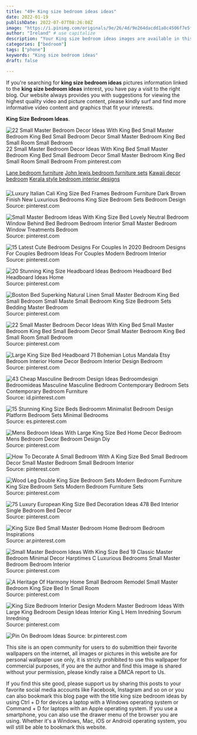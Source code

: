 ```yaml
---
title: "49+ King size bedroom ideas ideas"
date: 2022-01-19
publishDate: 2022-07-07T08:26:08Z
image: "https://i.pinimg.com/originals/9e/26/4d/9e264dacdd1a8c4506f7e5fdb23c7004.jpg"
author: "Ireland" # use capitalize
description: "Your King size bedroom ideas images are available in this site. King size bedroom ideas are a topic that is being searched for and liked by netizens now. You can Get the King size bedroom ideas files here. Download all free photos and vectors."
categories: ["bedroom"]
tags: ["phone"]
keywords: "King size bedroom ideas"
draft: false

---
```


If you're searching for **king size bedroom ideas** pictures information linked to the **king size bedroom ideas** interest, you have pay a visit to the right  blog.  Our website always  provides you with  suggestions  for viewing  the highest  quality video and picture  content, please kindly surf and find more informative video content and graphics  that fit your interests.

**King Size Bedroom Ideas**. 

![22 Small Master Bedroom Decor Ideas With King Bed Small Master Bedroom King Bed Small Bedroom Decor Small Master Bedroom King Bed Small Room Small Bedroom](https://i.pinimg.com/736x/45/23/89/452389040400fca9eb46396d9a8fc082.jpg "22 Small Master Bedroom Decor Ideas With King Bed Small Master Bedroom King Bed Small Bedroom Decor Small Master Bedroom King Bed Small Room Small Bedroom")
22 Small Master Bedroom Decor Ideas With King Bed Small Master Bedroom King Bed Small Bedroom Decor Small Master Bedroom King Bed Small Room Small Bedroom From pinterest.com

[Lane bedroom furniture](/lane-bedroom-furniture/)
[John lewis bedroom furniture sets](/john-lewis-bedroom-furniture-sets/)
[Kawaii decor bedroom](/kawaii-decor-bedroom/)
[Kerala style bedroom interior designs](/kerala-style-bedroom-interior-designs/)



### 

 


![Luxury Italian Cali King Size Bed Frames Bedroom Furniture Dark Brown Finish New Luxurious Bedrooms King Size Bedroom Sets Bedroom Design](https://i.pinimg.com/originals/44/2b/df/442bdf95a91a025419c4c79d24b9d1db.jpg "Luxury Italian Cali King Size Bed Frames Bedroom Furniture Dark Brown Finish New Luxurious Bedrooms King Size Bedroom Sets Bedroom Design")
Source: pinterest.com

 

![Small Master Bedroom Ideas With King Size Bed Lovely Neutral Bedroom Window Behind Bed Bedroom Bedroom Interior Small Master Bedroom Window Treatments Bedroom](https://i.pinimg.com/originals/59/e4/db/59e4db83a2a59d59e574f52a3c4b9028.jpg "Small Master Bedroom Ideas With King Size Bed Lovely Neutral Bedroom Window Behind Bed Bedroom Bedroom Interior Small Master Bedroom Window Treatments Bedroom")
Source: pinterest.com

 

![15 Latest Cute Bedroom Designs For Couples In 2020 Bedroom Designs For Couples Bedroom Ideas For Couples Modern Bedroom Interior](https://i.pinimg.com/474x/46/1e/43/461e43f73d1af742929f7591c71f1d1f.jpg "15 Latest Cute Bedroom Designs For Couples In 2020 Bedroom Designs For Couples Bedroom Ideas For Couples Modern Bedroom Interior")
Source: pinterest.com

 

![20 Stunning King Size Headboard Ideas Bedroom Headboard Bed Headboard Ideas Home](https://i.pinimg.com/originals/32/95/2b/32952bdbf9d3449ad4609a4c0261a833.jpg "20 Stunning King Size Headboard Ideas Bedroom Headboard Bed Headboard Ideas Home")
Source: pinterest.com

 

![Boston Bed Superking Natural Linen Small Master Bedroom King Bed Small Bedroom Small Maste Small Bedroom King Size Bedroom Sets Bedding Master Bedroom](https://i.pinimg.com/736x/53/46/37/534637892f0d55f790418ce49a9c62b6.jpg "Boston Bed Superking Natural Linen Small Master Bedroom King Bed Small Bedroom Small Maste Small Bedroom King Size Bedroom Sets Bedding Master Bedroom")
Source: pinterest.com

 

![22 Small Master Bedroom Decor Ideas With King Bed Small Master Bedroom King Bed Small Bedroom Decor Small Master Bedroom King Bed Small Room Small Bedroom](https://i.pinimg.com/736x/45/23/89/452389040400fca9eb46396d9a8fc082.jpg "22 Small Master Bedroom Decor Ideas With King Bed Small Master Bedroom King Bed Small Bedroom Decor Small Master Bedroom King Bed Small Room Small Bedroom")
Source: pinterest.com

 

![Large King Size Bed Headboard 71 Bohemian Lotus Mandala Etsy Bedroom Interior Home Decor Bedroom Interior Design Bedroom](https://i.pinimg.com/originals/b5/ea/ca/b5eacaf7d5fb845782b19ba5a635b9aa.jpg "Large King Size Bed Headboard 71 Bohemian Lotus Mandala Etsy Bedroom Interior Home Decor Bedroom Interior Design Bedroom")
Source: pinterest.com

 

![43 Cheap Masculine Bedroom Design Ideas Bedroomdesign Bedroomideas Masculine Masculine Bedroom Contemporary Bedroom Sets Contemporary Bedroom Furniture](https://i.pinimg.com/originals/38/6b/73/386b73c16b92615bb831d34ee9ced0a1.jpg "43 Cheap Masculine Bedroom Design Ideas Bedroomdesign Bedroomideas Masculine Masculine Bedroom Contemporary Bedroom Sets Contemporary Bedroom Furniture")
Source: id.pinterest.com

 

![15 Stunning King Size Beds Bedroomm Minimalist Bedroom Design Platform Bedroom Sets Minimal Bedrooms](https://i.pinimg.com/originals/ea/07/b5/ea07b5a53b70edf638524ecab2fcf42e.jpg "15 Stunning King Size Beds Bedroomm Minimalist Bedroom Design Platform Bedroom Sets Minimal Bedrooms")
Source: es.pinterest.com

 

![Mens Bedroom Ideas With Large King Size Bed Home Decor Bedroom Mens Bedroom Decor Bedroom Design Diy](https://i.pinimg.com/originals/0a/53/c3/0a53c3849b52dbab53ff44f77700adf3.jpg "Mens Bedroom Ideas With Large King Size Bed Home Decor Bedroom Mens Bedroom Decor Bedroom Design Diy")
Source: pinterest.com

 

![How To Decorate A Small Bedroom With A King Size Bed Small Bedroom Decor Small Master Bedroom Small Bedroom Interior](https://i.pinimg.com/originals/94/ee/fa/94eefa228fd78a7f40c1bbdc36dbb882.jpg "How To Decorate A Small Bedroom With A King Size Bed Small Bedroom Decor Small Master Bedroom Small Bedroom Interior")
Source: pinterest.com

 

![Wood Leg Double King Size Bedroom Sets Modern Bedroom Furniture King Size Bedroom Sets Modern Bedroom Furniture Sets](https://i.pinimg.com/originals/0e/7d/9a/0e7d9aaf33f5cc991e0183510d6a9374.jpg "Wood Leg Double King Size Bedroom Sets Modern Bedroom Furniture King Size Bedroom Sets Modern Bedroom Furniture Sets")
Source: pinterest.com

 

![75 Luxury European King Size Bed Decoration Ideas 478 Bed Interior Single Bedroom Bed Decor](https://i.pinimg.com/originals/c1/36/7f/c1367ffabe5b655a6804bfa7001aafc1.jpg "75 Luxury European King Size Bed Decoration Ideas 478 Bed Interior Single Bedroom Bed Decor")
Source: pinterest.com

 

![King Size Bed Small Master Bedroom Home Bedroom Bedroom Inspirations](https://i.pinimg.com/474x/5d/0c/a2/5d0ca2bb0ca48c34b174e52b3874d9cd.jpg "King Size Bed Small Master Bedroom Home Bedroom Bedroom Inspirations")
Source: ar.pinterest.com

 

![Small Master Bedroom Ideas With King Size Bed 19 Classic Master Bedroom Minimal Decor Harptimes C Luxurious Bedrooms Small Master Bedroom Bedroom Interior](https://i.pinimg.com/originals/27/a4/88/27a488ee75b858136966531e5417e049.jpg "Small Master Bedroom Ideas With King Size Bed 19 Classic Master Bedroom Minimal Decor Harptimes C Luxurious Bedrooms Small Master Bedroom Bedroom Interior")
Source: pinterest.com

 

![A Heritage Of Harmony Home Small Bedroom Remodel Small Master Bedroom King Size Bed In Small Room](https://i.pinimg.com/474x/c6/f1/5f/c6f15f2af35920a3684909dd5cfee644--tiny-bedrooms-basement-bedrooms.jpg "A Heritage Of Harmony Home Small Bedroom Remodel Small Master Bedroom King Size Bed In Small Room")
Source: pinterest.com

 

![King Size Bedroom Interior Design Modern Master Bedroom Ideas With Large King Bedroom Design Ideas Interior King L Hem Inredning Sovrum Inredning](https://i.pinimg.com/originals/f3/0b/b8/f30bb89bf04461d1351efc63ff991b89.jpg "King Size Bedroom Interior Design Modern Master Bedroom Ideas With Large King Bedroom Design Ideas Interior King L Hem Inredning Sovrum Inredning")
Source: pinterest.com

 

![Pin On Bedroom Ideas](https://i.pinimg.com/originals/9e/26/4d/9e264dacdd1a8c4506f7e5fdb23c7004.jpg "Pin On Bedroom Ideas")
Source: br.pinterest.com

 

This site is an open community for users to do submittion their favorite wallpapers on the internet, all images or pictures in this website are for personal wallpaper use only, it is stricly prohibited to use this wallpaper for commercial purposes, if you are the author and find this image is shared without your permission, please kindly raise a DMCA report to Us.

If you find this site good, please support us by sharing this posts to your favorite social media accounts like Facebook, Instagram and so on or you can also bookmark this blog page with the title king size bedroom ideas by using Ctrl + D for devices a laptop with a Windows operating system or Command + D for laptops with an Apple operating system. If you use a smartphone, you can also use the drawer menu of the browser you are using. Whether it's a Windows, Mac, iOS or Android operating system, you will still be able to bookmark this website.
